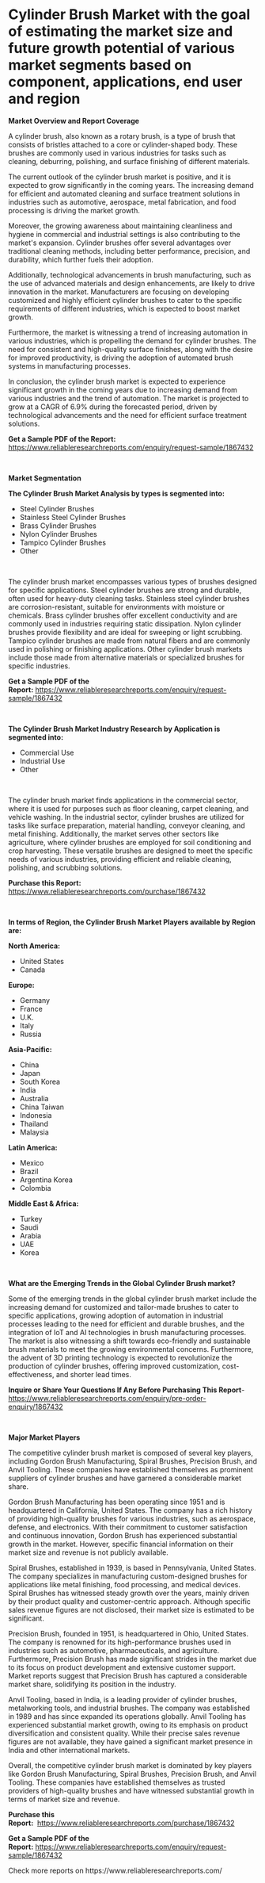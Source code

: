 <p><h1>Cylinder Brush Market with the goal of estimating the market size and future growth potential of various market segments based on component, applications, end user and region</h1></p><p><strong>Market Overview and Report Coverage</strong></p>
<p><p>A cylinder brush, also known as a rotary brush, is a type of brush that consists of bristles attached to a core or cylinder-shaped body. These brushes are commonly used in various industries for tasks such as cleaning, deburring, polishing, and surface finishing of different materials.</p><p>The current outlook of the cylinder brush market is positive, and it is expected to grow significantly in the coming years. The increasing demand for efficient and automated cleaning and surface treatment solutions in industries such as automotive, aerospace, metal fabrication, and food processing is driving the market growth.</p><p>Moreover, the growing awareness about maintaining cleanliness and hygiene in commercial and industrial settings is also contributing to the market's expansion. Cylinder brushes offer several advantages over traditional cleaning methods, including better performance, precision, and durability, which further fuels their adoption.</p><p>Additionally, technological advancements in brush manufacturing, such as the use of advanced materials and design enhancements, are likely to drive innovation in the market. Manufacturers are focusing on developing customized and highly efficient cylinder brushes to cater to the specific requirements of different industries, which is expected to boost market growth.</p><p>Furthermore, the market is witnessing a trend of increasing automation in various industries, which is propelling the demand for cylinder brushes. The need for consistent and high-quality surface finishes, along with the desire for improved productivity, is driving the adoption of automated brush systems in manufacturing processes.</p><p>In conclusion, the cylinder brush market is expected to experience significant growth in the coming years due to increasing demand from various industries and the trend of automation. The market is projected to grow at a CAGR of 6.9% during the forecasted period, driven by technological advancements and the need for efficient surface treatment solutions.</p></p>
<p><strong>Get a Sample PDF of the Report:</strong> <a href="https://www.reliableresearchreports.com/enquiry/request-sample/1867432">https://www.reliableresearchreports.com/enquiry/request-sample/1867432</a></p>
<p>&nbsp;</p>
<p><strong>Market Segmentation</strong></p>
<p><strong>The Cylinder Brush Market Analysis by types is segmented into:</strong></p>
<p><ul><li>Steel Cylinder Brushes</li><li>Stainless Steel Cylinder Brushes</li><li>Brass Cylinder Brushes</li><li>Nylon Cylinder Brushes</li><li>Tampico Cylinder Brushes</li><li>Other</li></ul></p>
<p>&nbsp;</p>
<p><p>The cylinder brush market encompasses various types of brushes designed for specific applications. Steel cylinder brushes are strong and durable, often used for heavy-duty cleaning tasks. Stainless steel cylinder brushes are corrosion-resistant, suitable for environments with moisture or chemicals. Brass cylinder brushes offer excellent conductivity and are commonly used in industries requiring static dissipation. Nylon cylinder brushes provide flexibility and are ideal for sweeping or light scrubbing. Tampico cylinder brushes are made from natural fibers and are commonly used in polishing or finishing applications. Other cylinder brush markets include those made from alternative materials or specialized brushes for specific industries.</p></p>
<p><strong>Get a Sample PDF of the Report:</strong>&nbsp;<a href="https://www.reliableresearchreports.com/enquiry/request-sample/1867432">https://www.reliableresearchreports.com/enquiry/request-sample/1867432</a></p>
<p>&nbsp;</p>
<p><strong>The Cylinder Brush Market Industry Research by Application is segmented into:</strong></p>
<p><ul><li>Commercial Use</li><li>Industrial Use</li><li>Other</li></ul></p>
<p>&nbsp;</p>
<p><p>The cylinder brush market finds applications in the commercial sector, where it is used for purposes such as floor cleaning, carpet cleaning, and vehicle washing. In the industrial sector, cylinder brushes are utilized for tasks like surface preparation, material handling, conveyor cleaning, and metal finishing. Additionally, the market serves other sectors like agriculture, where cylinder brushes are employed for soil conditioning and crop harvesting. These versatile brushes are designed to meet the specific needs of various industries, providing efficient and reliable cleaning, polishing, and scrubbing solutions.</p></p>
<p><strong>Purchase this Report:</strong>&nbsp; <a href="https://www.reliableresearchreports.com/purchase/1867432">https://www.reliableresearchreports.com/purchase/1867432</a></p>
<p>&nbsp;</p>
<p><strong>In terms of Region, the Cylinder Brush Market Players available by Region are:</strong></p>
<p>
    <p> <strong> North America: </strong>
        <ul>
            <li>United States</li>
            <li>Canada</li>
        </ul>
        </p> 
    <p> <strong> Europe: </strong>
        <ul>
            <li>Germany</li>
            <li>France</li>
            <li>U.K.</li>
            <li>Italy</li>
            <li>Russia</li>
        </ul>
        </p> 
    <p> <strong> Asia-Pacific: </strong>
        <ul>
            <li>China</li>
            <li>Japan</li>
            <li>South Korea</li>
            <li>India</li>
            <li>Australia</li>
            <li>China Taiwan</li>
            <li>Indonesia</li>
            <li>Thailand</li>
            <li>Malaysia</li>
        </ul>
        </p> 
    <p> <strong> Latin America: </strong>
        <ul>
            <li>Mexico</li>
            <li>Brazil</li>
            <li>Argentina Korea</li>
            <li>Colombia</li>
        </ul>
        </p> 
    <p> <strong> Middle East & Africa: </strong>
        <ul>
            <li>Turkey</li>
            <li>Saudi</li>
            <li>Arabia</li>
            <li>UAE</li>
            <li>Korea</li>
        </ul>
    </p>
    </p>
<p>&nbsp;</p>
<p><strong>What are the Emerging Trends in the Global Cylinder Brush market?</strong></p>
<p><p>Some of the emerging trends in the global cylinder brush market include the increasing demand for customized and tailor-made brushes to cater to specific applications, growing adoption of automation in industrial processes leading to the need for efficient and durable brushes, and the integration of IoT and AI technologies in brush manufacturing processes. The market is also witnessing a shift towards eco-friendly and sustainable brush materials to meet the growing environmental concerns. Furthermore, the advent of 3D printing technology is expected to revolutionize the production of cylinder brushes, offering improved customization, cost-effectiveness, and shorter lead times.</p></p>
<p><strong>Inquire or Share Your Questions If Any Before Purchasing This Report</strong>- <a href="https://www.reliableresearchreports.com/enquiry/pre-order-enquiry/1867432">https://www.reliableresearchreports.com/enquiry/pre-order-enquiry/1867432</a></p>
<p>&nbsp;</p>
<p><strong>Major Market Players</strong></p>
<p><p>The competitive cylinder brush market is composed of several key players, including Gordon Brush Manufacturing, Spiral Brushes, Precision Brush, and Anvil Tooling. These companies have established themselves as prominent suppliers of cylinder brushes and have garnered a considerable market share.</p><p>Gordon Brush Manufacturing has been operating since 1951 and is headquartered in California, United States. The company has a rich history of providing high-quality brushes for various industries, such as aerospace, defense, and electronics. With their commitment to customer satisfaction and continuous innovation, Gordon Brush has experienced substantial growth in the market. However, specific financial information on their market size and revenue is not publicly available.</p><p>Spiral Brushes, established in 1939, is based in Pennsylvania, United States. The company specializes in manufacturing custom-designed brushes for applications like metal finishing, food processing, and medical devices. Spiral Brushes has witnessed steady growth over the years, mainly driven by their product quality and customer-centric approach. Although specific sales revenue figures are not disclosed, their market size is estimated to be significant.</p><p>Precision Brush, founded in 1951, is headquartered in Ohio, United States. The company is renowned for its high-performance brushes used in industries such as automotive, pharmaceuticals, and agriculture. Furthermore, Precision Brush has made significant strides in the market due to its focus on product development and extensive customer support. Market reports suggest that Precision Brush has captured a considerable market share, solidifying its position in the industry.</p><p>Anvil Tooling, based in India, is a leading provider of cylinder brushes, metalworking tools, and industrial brushes. The company was established in 1989 and has since expanded its operations globally. Anvil Tooling has experienced substantial market growth, owing to its emphasis on product diversification and consistent quality. While their precise sales revenue figures are not available, they have gained a significant market presence in India and other international markets.</p><p>Overall, the competitive cylinder brush market is dominated by key players like Gordon Brush Manufacturing, Spiral Brushes, Precision Brush, and Anvil Tooling. These companies have established themselves as trusted providers of high-quality brushes and have witnessed substantial growth in terms of market size and revenue.</p></p>
<p><strong>Purchase this Report:</strong>&nbsp;&nbsp;<a href="https://www.reliableresearchreports.com/purchase/1867432">https://www.reliableresearchreports.com/purchase/1867432</a></p>
<p></p>
<p><strong>Get a Sample PDF of the Report:</strong>&nbsp;<a href="https://www.reliableresearchreports.com/enquiry/request-sample/1867432">https://www.reliableresearchreports.com/enquiry/request-sample/1867432</a></p>
<p>Check more reports on https://www.reliableresearchreports.com/</p>